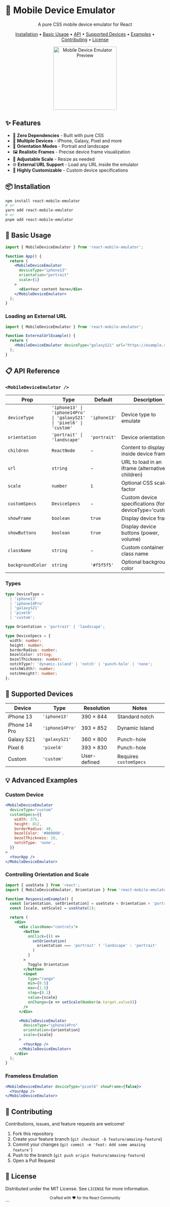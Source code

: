 # 📱 Mobile Device Emulator

<div align="center">
  <p>A pure CSS mobile device emulator for React</p>
</div>

<p align="center">
  <a href="#installation">Installation</a> •
  <a href="#basic-usage">Basic Usage</a> •
  <a href="#api">API</a> •
  <a href="#supported-devices">Supported Devices</a> •
  <a href="#examples">Examples</a> •
  <a href="#contributing">Contributing</a> •
  <a href="#license">License</a>
</p>

  <div align="center">
    <img src="https://github.com/user-attachments/assets/0e6e641c-6a17-4268-aa0b-8e8bb54a361c" alt="Mobile Device Emulator Preview" width="200" />
  </div>

## ✨ Features

- 🔄 **Zero Dependencies** - Built with pure CSS
- 📱 **Multiple Devices** - iPhone, Galaxy, Pixel and more
- 🔄 **Orientation Modes** - Portrait and landscape
- 🖼️ **Realistic Frames** - Precise device frame visualization
- 📏 **Adjustable Scale** - Resize as needed
- 🌐 **External URL Support** - Load any URL inside the emulator
- 🧩 **Highly Customizable** - Custom device specifications

## 📦 Installation

```bash
npm install react-mobile-emulator
# or
yarn add react-mobile-emulator
# or
pnpm add react-mobile-emulator
```

## 🚀 Basic Usage

```jsx
import { MobileDeviceEmulator } from 'react-mobile-emulator';

function App() {
  return (
    <MobileDeviceEmulator
      deviceType="iphone13"
      orientation="portrait"
      scale={1}
    >
      <div>Your content here</div>
    </MobileDeviceEmulator>
  );
}
```

### Loading an External URL

```jsx
import { MobileDeviceEmulator } from 'react-mobile-emulator';

function ExternalUrlExample() {
  return (
    <MobileDeviceEmulator deviceType="galaxyS21" url="https://example.com" />
  );
}
```

## 📋 API Reference

### `<MobileDeviceEmulator />`

| Prop              | Type                                                                 | Default      | Description                                            |
| ----------------- | -------------------------------------------------------------------- | ------------ | ------------------------------------------------------ |
| `deviceType`      | `'iphone13' \| 'iphone14Pro' \| 'galaxyS21' \| 'pixel6' \| 'custom'` | `'iphone13'` | Device type to emulate                                 |
| `orientation`     | `'portrait' \| 'landscape'`                                          | `'portrait'` | Device orientation                                     |
| `children`        | `ReactNode`                                                          | -            | Content to display inside device frame                 |
| `url`             | `string`                                                             | -            | URL to load in an iframe (alternative to children)     |
| `scale`           | `number`                                                             | `1`          | Optional CSS scale factor                              |
| `customSpecs`     | `DeviceSpecs`                                                        | -            | Custom device specifications (for deviceType='custom') |
| `showFrame`       | `boolean`                                                            | `true`       | Display device frame                                   |
| `showButtons`     | `boolean`                                                            | `true`       | Display device buttons (power, volume)                 |
| `className`       | `string`                                                             | -            | Custom container class name                            |
| `backgroundColor` | `string`                                                             | `'#f5f5f5'`  | Optional background color                              |

### Types

```typescript
type DeviceType =
  | 'iphone13'
  | 'iphone14Pro'
  | 'galaxyS21'
  | 'pixel6'
  | 'custom';

type Orientation = 'portrait' | 'landscape';

type DeviceSpecs = {
  width: number;
  height: number;
  borderRadius: number;
  bezelColor: string;
  bezelThickness: number;
  notchType?: 'dynamic-island' | 'notch' | 'punch-hole' | 'none';
  notchWidth?: number;
  notchHeight?: number;
};
```

## 📱 Supported Devices

| Device        | Type            | Resolution   | Notes                  |
| ------------- | --------------- | ------------ | ---------------------- |
| iPhone 13     | `'iphone13'`    | 390 × 844    | Standard notch         |
| iPhone 14 Pro | `'iphone14Pro'` | 393 × 852    | Dynamic Island         |
| Galaxy S21    | `'galaxyS21'`   | 360 × 800    | Punch-hole             |
| Pixel 6       | `'pixel6'`      | 393 × 830    | Punch-hole             |
| Custom        | `'custom'`      | User-defined | Requires `customSpecs` |

## 💡 Advanced Examples

### Custom Device

```jsx
<MobileDeviceEmulator
  deviceType="custom"
  customSpecs={{
    width: 375,
    height: 812,
    borderRadius: 40,
    bezelColor: '#000000',
    bezelThickness: 10,
    notchType: 'none',
  }}
>
  <YourApp />
</MobileDeviceEmulator>
```

### Controlling Orientation and Scale

```jsx
import { useState } from 'react';
import { MobileDeviceEmulator, Orientation } from 'react-mobile-emulator';

function ResponsiveExample() {
  const [orientation, setOrientation] = useState < Orientation > 'portrait';
  const [scale, setScale] = useState(1);

  return (
    <div>
      <div className="controls">
        <button
          onClick={() =>
            setOrientation(
              orientation === 'portrait' ? 'landscape' : 'portrait'
            )
          }
        >
          Toggle Orientation
        </button>
        <input
          type="range"
          min={0.5}
          max={1.5}
          step={0.1}
          value={scale}
          onChange={e => setScale(Number(e.target.value))}
        />
      </div>

      <MobileDeviceEmulator
        deviceType="iphone14Pro"
        orientation={orientation}
        scale={scale}
      >
        <YourApp />
      </MobileDeviceEmulator>
    </div>
  );
}
```

### Frameless Emulation

```jsx
<MobileDeviceEmulator deviceType="pixel6" showFrame={false}>
  <YourApp />
</MobileDeviceEmulator>
```

## 🤝 Contributing

Contributions, issues, and feature requests are welcome!

1. Fork this repository
2. Create your feature branch (`git checkout -b feature/amazing-feature`)
3. Commit your changes (`git commit -m 'feat: Add some amazing feature'`)
4. Push to the branch (`git push origin feature/amazing-feature`)
5. Open a Pull Request

## 📄 License

Distributed under the MIT License. See `LICENSE` for more information.


<div align="center">
  <sub>Crafted with ❤️ for the React Community</sub>
</div>
```
